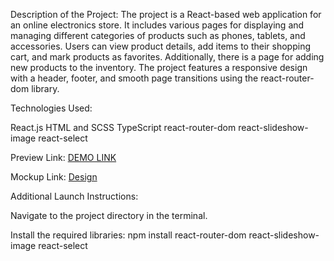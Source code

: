 Description of the Project:
The project is a React-based web application for an online electronics store. It includes various pages for displaying and managing different categories of products such as phones, tablets, and accessories. Users can view product details, add items to their shopping cart, and mark products as favorites. Additionally, there is a page for adding new products to the inventory. The project features a responsive design with a header, footer, and smooth page transitions using the react-router-dom library.

Technologies Used:

React.js
HTML and SCSS
TypeScript
react-router-dom
react-slideshow-image
react-select

Preview Link: [DEMO LINK](https://liza-strykharchuk.github.io/my__phone-catalog/)

Mockup Link: [Design](https://www.figma.com/file/uEetgWenSRxk9jgiym6Yzp/Phone-catalog-redesign?node-id=1%3A2)

Additional Launch Instructions:

Navigate to the project directory in the terminal.

Install the required libraries:
npm install react-router-dom react-slideshow-image react-select
